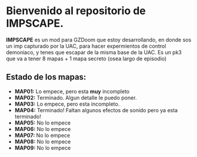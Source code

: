 # Bienvenido al repositorio de IMPSCAPE.

**IMPSCAPE** es un mod para GZDoom que estoy desarrollando, en donde sos un imp capturado por la UAC, para hacer expermientos de control demoniaco, y tenes que escapar de la misma base de la UAC.
Es un pk3 que va a tener 8 mapas + 1 mapa secreto (osea largo de episodio)



## Estado de los mapas:

- **MAP01:** Lo empece, pero esta **muy** incompleto
- **MAP02:** Terminado. Algun detalle le puedo poner.
- **MAP03:** Lo empece, pero esta incompleto.
- **MAP04:** Terminado! Faltan algunos efectos de sonido pero ya esta terminado!
- **MAP05:** No lo empece
- **MAP06:** No lo empece
- **MAP07:** No lo empece
- **MAP08:** No lo empece
- **MAP09:** No lo empece